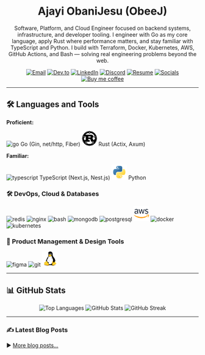 <div align="center">
  <h1>Ajayi ObaniJesu (ObeeJ)</h1>
  <p> Software, Platform, and Cloud Engineer focused on backend systems, infrastructure, and developer tooling. I engineer with Go as my core language, apply Rust where performance matters, and stay familiar with TypeScript and Python. I build with Terraform, Docker, Kubernetes, AWS, GitHub Actions, and Bash — solving real engineering problems beyond the web. </p>
</div>

<div align="center">
  <a href="mailto:ajayioba2000@gmail.com"><img src="https://img.shields.io/badge/📨%20Email-D14836?style=for-the-badge&logo=gmail&logoColor=white" alt="Email" /></a>
  <a href="https://dev.to/obeej"><img src="https://img.shields.io/badge/Dev.to-%23000000.svg?style=for-the-badge&logo=devdotto&logoColor=white" alt="Dev.to" /></a>
  <a href="https://www.linkedin.com/in/obanijesuajayi"><img src="https://img.shields.io/badge/LinkedIn-%230077B5.svg?style=for-the-badge&logo=linkedin&logoColor=white" alt="LinkedIn" /></a>
  <a href="https://discord.gg/@Obeej"><img src="https://img.shields.io/badge/Discord-%237289DA.svg?style=for-the-badge&logo=discord&logoColor=white" alt="Discord" /></a>
  <a href="https://tinyurl.com/obeejdtechbuilder"><img src="https://img.shields.io/badge/Resume-%23FF9800.svg?style=for-the-badge&logo=google-drive&logoColor=white" alt="Resume" /></a>
  <a href="https://linktr.ee/obeej"><img src="https://img.shields.io/badge/Socials-%23E4405F?style=for-the-badge&logo=linktree&logoColor=white" alt="Socials" /></a>
  <a href="https://paystack.shop/pay/xt2108lk5d"><img src="https://img.shields.io/badge/Buy%20me%20coffee-FFDD00?style=for-the-badge&logo=buy-me-a-coffee&logoColor=black" alt="Buy me coffee" /></a>
</div>

---

## 🛠️ Languages and Tools

**Proficient:**
<p align="left">
  <img src="https://cdn.jsdelivr.net/gh/devicons/devicon/icons/go/go-original.svg" alt="go" width="40" height="40"/> Go (Gin, net/http, Fiber)
  <img src="https://raw.githubusercontent.com/devicons/devicon/master/icons/rust/rust-original.svg" alt="rust" width="40" height="40"/> Rust (Actix, Axum)
</p>

**Familiar:**
<p align="left">
  <img src="https://cdn.jsdelivr.net/gh/devicons/devicon/icons/typescript/typescript-original.svg" alt="typescript" width="40" height="40"/> TypeScript (Next.js, Nest.js)
  <img src="https://raw.githubusercontent.com/devicons/devicon/master/icons/python/python-original.svg" alt="python" width="40" height="40"/> Python
</p>

### 🛠️ DevOps, Cloud & Databases
<p align="left">
  <img src="https://cdn.jsdelivr.net/gh/devicons/devicon/icons/redis/redis-original.svg" alt="redis" width="40" height="40"/>
  <img src="https://cdn.jsdelivr.net/gh/devicons/devicon/icons/nginx/nginx-original.svg" alt="nginx" width="40" height="40"/>
  <img src="https://cdn.jsdelivr.net/gh/devicons/devicon/icons/bash/bash-original.svg" alt="bash" width="40" height="40"/>
  <img src="https://cdn.jsdelivr.net/gh/devicons/devicon/icons/mongodb/mongodb-original.svg" alt="mongodb" width="40" height="40"/>
  <img src="https://cdn.jsdelivr.net/gh/devicons/devicon/icons/postgresql/postgresql-original.svg" alt="postgresql" width="40" height="40"/>
  <img src="https://raw.githubusercontent.com/devicons/devicon/master/icons/amazonwebservices/amazonwebservices-original-wordmark.svg" alt="aws" width="40" height="40"/>
  <img src="https://cdn.jsdelivr.net/gh/devicons/devicon/icons/docker/docker-original.svg" alt="docker" width="40" height="40"/>
  <img src="https://cdn.jsdelivr.net/gh/devicons/devicon/icons/kubernetes/kubernetes-plain.svg" alt="kubernetes" width="40" height="40"/>
</p>

### 🎯 Product Management & Design Tools
<p align="left">
  <img src="https://cdn.jsdelivr.net/gh/devicons/devicon/icons/figma/figma-original.svg" alt="figma" width="40" height="40"/>
  <img src="https://www.vectorlogo.zone/logos/git-scm/git-scm-icon.svg" alt="git" width="40" height="40"/>
  <img src="https://raw.githubusercontent.com/devicons/devicon/master/icons/linux/linux-original.svg" alt="linux" width="40" height="40"/>
</p>

---

## 📊 GitHub Stats
<p align="center">
  <img src="https://github-readme-stats.vercel.app/api/top-langs?username=obeej&show_icons=true&locale=en&layout=compact&theme=default" alt="Top Languages" />
  <img src="https://github-readme-stats.vercel.app/api?username=obeej&show_icons=true&locale=en&theme=default" alt="GitHub Stats" />
  <img src="https://github-readme-streak-stats.herokuapp.com/?user=obeej&theme=default" alt="GitHub Streak" />
</p>

---

### ✍️ Latest Blog Posts
<!-- BLOG-POST-LIST:START -->
<!-- BLOG-POST-LIST:END -->
▶️ [More blog posts...](https://dev.to/obeej)
